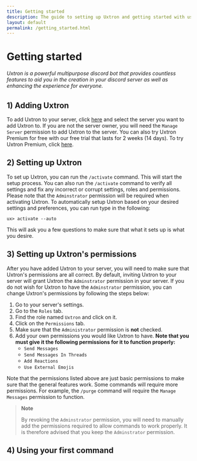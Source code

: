 ```yaml
---
title: Getting started
description: The guide to setting up Uxtron and getting started with using its features and commands.
layout: default
permalink: /getting_started.html
---
```


# Getting started
###### Uxtron is a powerful multipurpose discord bot that provides countless features to aid you in the creation in your discord server as well as enhancing the experience for everyone.
## 1) Adding Uxtron
To add Uxtron to your server, click [here](https://discord.com/api/oauth2/authorize?client_id=882000000000000000&permissions=8&scope=bot%20applications.commands) and select the server you want to add Uxtron to. If you are not the server owner, you will need the `Manage Server` permission to add Uxtron to the server. You can also try Uxtron Premium for free with our free trial that lasts for 2 weeks (14 days). To try Uxtron Premium, click [here](https://discord.com/api/oauth2/authorize?client_id=882000000000000000&permissions=8&scope=bot%20applications.commands&guild_id=882000000000000000&disable_guild_select=true).
## 2) Setting up Uxtron
To set up Uxtron, you can run the `/activate` command. This will start the setup process. You can also run the `/activate` command to verify all settings and fix any incorrect or corrupt settings, roles and permissions. Please note that the `Adminstrator` permission will be required when activating Uxtron. To automatically setup Uxtron based on your desired settings and preferences, you can run type in the following:
```text
ux> activate --auto 
```
This will ask you a few questions to make sure that what it sets up is what you desire.
## 3) Setting up Uxtron's permissions
After you have added Uxtron to your server, you will need to make sure that Uxtron's permissions are all correct. By default, inviting Uxtron to your server will grant Uxtron the `Adminstrator` permission in your server. If you do not wish for Uxtron to have the `Adminstrator` permission, you can change Uxtron's permissions by following the steps below:
1. Go to your server's settings.
2. Go to the `Roles` tab.
3. Find the role named `Uxtron` and click on it.
4. Click on the `Permissions` tab.
5. Make sure that the `Administrator` permission is **not** checked.
6. Add your own permissions you would like Uxtron to have. **Note that you must give it the following permissions for it to function properly:**
   - `Send Messages`
   - `Send Messages In Threads`
   - `Add Reactions`
   - `Use External Emojis`
   
Note that the permissions listed above are just basic permissions to make sure that the general features work. Some commands will require more permissions. For example, the `/purge` command will require the `Manage Messages` permission to function.

> **Note**
> 
> By revoking the `Adminstrator` permission, you will need to manually add the permissions required to allow commands to work properly. It is therefore advised that you keep the `Adminstrator` permission.

## 4) Using your first command